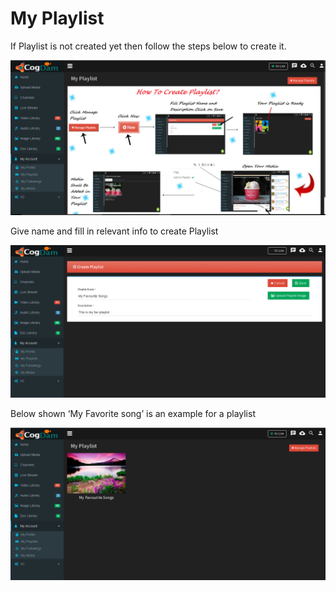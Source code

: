 # My Playlist

If Playlist is not created yet then follow the steps below to create it.

![](../.gitbook/assets/image%20%2838%29.png)

Give name and fill in relevant info to create Playlist

![](../.gitbook/assets/image%20%2874%29.png)

Below shown ‘My Favorite song’ is an example for a playlist

![](../.gitbook/assets/image%20%2810%29.png)

